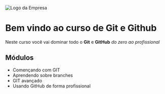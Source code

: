 ![Logo da Empresa]()
# Bem vindo ao curso de Git e Github
Neste curso você vai dominar todo o **Git** e **GitHub** _do zero ao profissional_

## Módulos
* Començando com GIT
* Aprendendo sobre branches
* GIT avançado
* Usando GitHub de forma profissional



